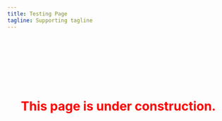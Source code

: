 ```yaml
---
title: Testing Page
tagline: Supporting tagline
---
```

<br/>
<br/>
<br/>
<br/>
<br/>
<br/>

<h1 align="center" style="color: red">This page is under construction.</h1>
